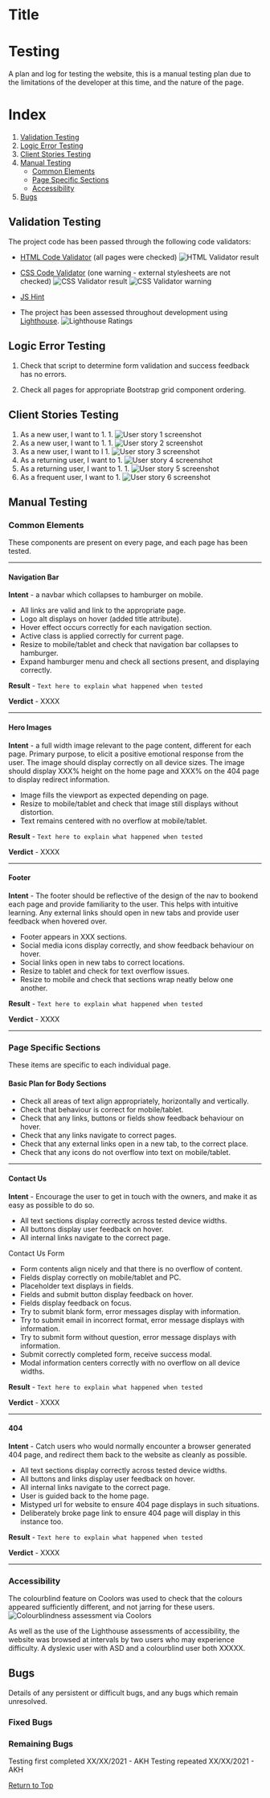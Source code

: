 # **Title**

# Testing

A plan and log for testing the website, this is a manual testing plan due to the limitations of the developer at this time, and the nature of the page.

# Index
1. [Validation Testing](#validation-testing)
1. [Logic Error Testing](#logic-error-testing)
1. [Client Stories Testing](#client-stories-testing)
1. [Manual Testing](#manual-testing)
    * [Common Elements](#common-elements)
    * [Page Specific Sections](#page-specific-sections)
    * [Accessibility](#accessibility)
1. [Bugs](#bugs)

## Validation Testing
The project code has been passed through the following code validators:
* [HTML Code Validator](https://validator.w3.org/) (all pages were checked)
![HTML Validator result](assets/readme-images/html-validation.png)

* [CSS Code Validator](https://jigsaw.w3.org/css-validator/) (one warning - external stylesheets are not checked)
![CSS Validator result](assets/readme-images/css-validation.png)
![CSS Validator warning](assets/readme-images/css-validation-warning.png)

* [JS Hint](https://jshint.com/)

* The project has been assessed throughout development using [Lighthouse](https://developers.google.com/web/tools/lighthouse).
![Lighthouse Ratings](assets/readme-images/lighthouse-XXXX.png)

## Logic Error Testing
1. Check that script to determine form validation and success feedback has no errors.

1. Check all pages for appropriate Bootstrap grid component ordering.

## Client Stories Testing
1. As a new user, I want to 
    1. 
    1. 
    ![User story 1 screenshot](assets/readme-images/user-story-1.png)
1. As a new user, I want to 
    1. 
    1. 
    ![User story 2 screenshot](assets/readme-images/user-story-2.png)
1. As a new user, I want to l
    1. 
    ![User story 3 screenshot](assets/readme-images/user-story-3.png)
1. As a returning user, I want to 
    1. 
    ![User story 4 screenshot](assets/readme-images/user-story-4.png)
1. As a returning user, I want to 
    1. 
    1. 
    ![User story 5 screenshot](assets/readme-images/user-story-5.png)
1. As a frequent user, I want to 
    1. 
    ![User story 6 screenshot](assets/readme-images/user-story-6.png)

## Manual Testing

### **Common Elements**

These components are present on every page, and each page has been tested.

---

#### Navigation Bar

**Intent** - a navbar which collapses to hamburger on mobile.

* All links are valid and link to the appropriate page.
* Logo alt displays on hover (added title attribute).
* Hover effect occurs correctly for each navigation section.
* Active class is applied correctly for current page.
* Resize to mobile/tablet and check that navigation bar collapses to hamburger.
* Expand hamburger menu and check all sections present, and displaying correctly.

**Result** - `Text here to explain what happened when tested`

**Verdict** - XXXX

---

#### Hero Images

**Intent** - a full width image relevant to the page content, different for each page.  Primary purpose, to elicit a positive emotional response from the user.  The image should display correctly on all device sizes.  The image should display XXX% height on the home page and XXX% on the 404 page to display redirect information.

* Image fills the viewport as expected depending on page.
* Resize to mobile/tablet and check that image still displays without distortion.
* Text remains centered with no overflow at mobile/tablet.

**Result** - `Text here to explain what happened when tested`

**Verdict** - XXXX

---

#### Footer

**Intent** - The footer should be reflective of the design of the nav to bookend each page and provide familiarity to the user.  This helps with intuitive learning.  Any external links should open in new tabs and provide user feedback when hovered over.

* Footer appears in XXX sections.
* Social media icons display correctly, and show feedback behaviour on hover.
* Social links open in new tabs to correct locations.
* Resize to tablet and check for text overflow issues.
* Resize to mobile and check that sections wrap neatly below one another.

**Result** - `Text here to explain what happened when tested`

**Verdict** - XXXX

---

### **Page Specific Sections**

These items are specific to each individual page.

#### Basic Plan for Body Sections
* Check all areas of text align appropriately, horizontally and vertically.
* Check that behaviour is correct for mobile/tablet.
* Check that any links, buttons or fields show feedback behaviour on hover.
* Check that any links navigate to correct pages.
* Check that any external links open in a new tab, to the correct place.
* Check that any icons do not overflow into text on mobile/tablet.

---

#### Contact Us

**Intent** - Encourage the user to get in touch with the owners, and make it as easy as possible to do so.

* All text sections display correctly across tested device widths.
* All buttons display user feedback on hover.
* All internal links navigate to the correct page.

Contact Us Form
* Form contents align nicely and that there is no overflow of content.
* Fields display correctly on mobile/tablet and PC.
* Placeholder text displays in fields.
* Fields and submit button display feedback on hover.
* Fields display feedback on focus.
* Try to submit blank form, error messages display with information.
* Try to submit email in incorrect format, error message displays with information.
* Try to submit form without question, error message displays with information.
* Submit correctly completed form, receive success modal.
* Modal information centers correctly with no overflow on all device widths.

**Result** - `Text here to explain what happened when tested`

**Verdict** - XXXX

---
#### 404

**Intent** - Catch users who would normally encounter a browser generated 404 page, and redirect them back to the website as cleanly as possible.

* All text sections display correctly across tested device widths.
* All buttons and links display user feedback on hover.
* All internal links navigate to the correct page.
* User is guided back to the home page.
* Mistyped url for website to ensure 404 page displays in such situations.
* Deliberately broke page link to ensure 404 page will display in this instance too.

**Result** - `Text here to explain what happened when tested`

**Verdict** - XXXX

---

### **Accessibility**

The colourblind feature on Coolors was used to check that the colours appeared sufficiently different, and not jarring for these users.
![Colourblindness assessment via Coolors](assets/readme-images/colourblindness.png)

As well as the use of the Lighthouse assessments of accessibility, the website was browsed at intervals by two users who may experience difficulty.  A dyslexic user with ASD and a colourblind user both XXXXX.

## Bugs

Details of any persistent or difficult bugs, and any bugs which remain unresolved.

### **Fixed Bugs**


### **Remaining Bugs**



Testing first completed XX/XX/2021 - AKH
Testing repeated XX/XX/2021 - AKH

[Return to Top](#title)